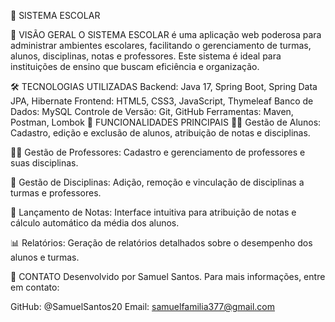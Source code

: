 🏫 SISTEMA ESCOLAR

🚀 VISÃO GERAL
O SISTEMA ESCOLAR é uma aplicação web poderosa para administrar ambientes escolares, facilitando o gerenciamento de turmas, alunos, disciplinas, notas e professores. Este sistema é ideal para instituições de ensino que buscam eficiência e organização.

🛠️ TECNOLOGIAS UTILIZADAS
Backend: 
 Java 17, 
 Spring Boot, Spring Data JPA, Hibernate
Frontend: 
 HTML5, 
 CSS3, 
 JavaScript, 
 Thymeleaf
Banco de Dados: 
 MySQL
Controle de Versão: 
 Git, 
 GitHub
Ferramentas: 
 Maven, 
 Postman, Lombok
🌟 FUNCIONALIDADES PRINCIPAIS
🧑‍🎓 Gestão de Alunos: Cadastro, edição e exclusão de alunos, atribuição de notas e disciplinas.

👩‍🏫 Gestão de Professores: Cadastro e gerenciamento de professores e suas disciplinas.

📘 Gestão de Disciplinas: Adição, remoção e vinculação de disciplinas a turmas e professores.

📝 Lançamento de Notas: Interface intuitiva para atribuição de notas e cálculo automático da média dos alunos.

📊 Relatórios: Geração de relatórios detalhados sobre o desempenho dos alunos e turmas.


📧 CONTATO
Desenvolvido por Samuel Santos. Para mais informações, entre em contato:

GitHub: @SamuelSantos20
Email: samuelfamilia377@gmail.com
